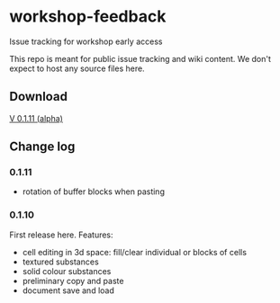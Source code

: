 # workshop-feedback
Issue tracking for workshop early access

This repo is meant for public issue tracking and wiki content. We don't expect to host any source files here.

## Download

[V 0.1.11 (alpha)](https://github.com/bgulanowski/workshop-feedback/releases/download/v0.1.11-alpha/Workshop.v0.1.11-alpha.app.zip)


## Change log

### 0.1.11
- rotation of buffer blocks when pasting

### 0.1.10

First release here. Features:
- cell editing in 3d space: fill/clear individual or blocks of cells
- textured substances
- solid colour substances
- preliminary copy and paste
- document save and load
